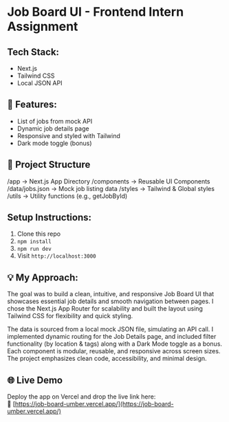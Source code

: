# Job Board UI - Frontend Intern Assignment

## Tech Stack:
- Next.js
- Tailwind CSS
- Local JSON API

## 🧩 Features:
- List of jobs from mock API
- Dynamic job details page
- Responsive and styled with Tailwind
- Dark mode toggle (bonus)

## 📂 Project Structure
/app → Next.js App Directory
/components → Reusable UI Components
/data/jobs.json → Mock job listing data
/styles → Tailwind & Global styles
/utils → Utility functions (e.g., getJobById)

## Setup Instructions:
1. Clone this repo
2. `npm install`
3. `npm run dev`
4. Visit `http://localhost:3000`

## 💡 My Approach:
The goal was to build a clean, intuitive, and responsive Job Board UI that showcases essential job details and smooth navigation between pages. I chose the Next.js App Router for scalability and built the layout using Tailwind CSS for flexibility and quick styling.

The data is sourced from a local mock JSON file, simulating an API call. I implemented dynamic routing for the Job Details page, and included filter functionality (by location & tags) along with a Dark Mode toggle as a bonus. Each component is modular, reusable, and responsive across screen sizes. The project emphasizes clean code, accessibility, and minimal design.

## 🌐 Live Demo
Deploy the app on Vercel and drop the live link here:  
🔗 [https://job-board-umber.vercel.app/](https://job-board-umber.vercel.app/)

